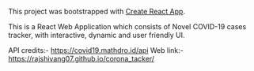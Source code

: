 This project was bootstrapped with [Create React App](https://github.com/facebook/create-react-app).

This is a React Web Application which consists of Novel COVID-19 cases tracker, with interactive, dynamic and user friendly UI.

API credits:- https://covid19.mathdro.id/api
Web link:- https://rajshivang07.github.io/corona_tacker/
